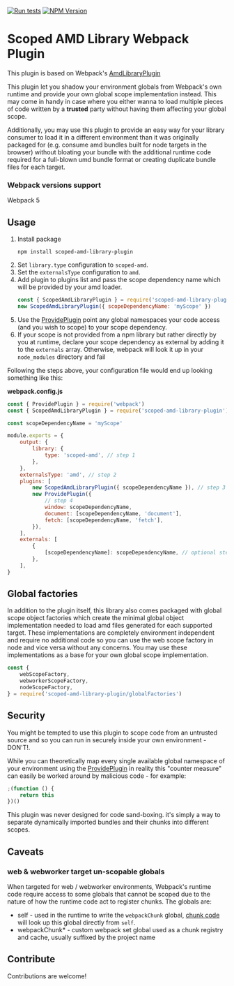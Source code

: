 [![Run tests](https://github.com/lirancr/scoped-amd-library-plugin/actions/workflows/test.yml/badge.svg)](https://github.com/lirancr/scoped-amd-library-plugin/actions/workflows/test.yml)
[![NPM Version](https://badge.fury.io/js/scoped-amd-library-plugin.svg?style=flat)](https://www.npmjs.com/package/scoped-amd-library-plugin)

# Scoped AMD Library Webpack Plugin

This plugin is based on Webpack's [AmdLibraryPlugin](https://github.com/webpack/webpack/blob/main/lib/library/AmdLibraryPlugin.js)

This plugin let you shadow your environment globals from Webpack's own runtime and provide your own global scope implementation instead.
This may come in handy in case where you either wanna to load multiple pieces of code written by a **trusted** party without having them
affecting your global scope.

Additionally, you may use this plugin to provide an easy way for your library consumer to load it in a different
environment than it was originally packaged for (e.g. consume amd bundles built for node targets in the browser) without bloating your bundle with
the additional runtime code required for a full-blown umd bundle format or creating duplicate bundle files for each target.

### Webpack versions support

Webpack 5

## Usage

1. Install package
    ```shell
    npm install scoped-amd-library-plugin
    ```
2. Set `library.type` configuration to `scoped-amd`.
3. Set the `externalsType` configuration to `amd`.
4. Add plugin to plugins list and pass the scope dependency name which will be provided by your amd loader.
    ```javascript
    const { ScopedAmdLibraryPlugin } = require('scoped-amd-library-plugin')
    new ScopedAmdLibraryPlugin({ scopeDependencyName: 'myScope' })
    ```
5. Use the [ProvidePlugin](https://webpack.js.org/plugins/provide-plugin/) point any global namespaces your code access (and you wish to scope) to your scope dependency.
6. If your scope is not provided from a npm library but rather directly by you at runtime, declare your scope dependency as external by adding it to the `externals` array.
   Otherwise, webpack will look it up in your `node_modules` directory and fail

Following the steps above, your configuration file would end up looking something like this:

**webpack.config.js**

```javascript
const { ProvidePlugin } = require('webpack')
const { ScopedAmdLibraryPlugin } = require('scoped-amd-library-plugin')

const scopeDependencyName = 'myScope'

module.exports = {
	output: {
		library: {
			type: 'scoped-amd', // step 1
		},
	},
	externalsType: 'amd', // step 2
	plugins: [
		new ScopedAmdLibraryPlugin({ scopeDependencyName }), // step 3
		new ProvidePlugin({
			// step 4
			window: scopeDependencyName,
			document: [scopeDependencyName, 'document'],
			fetch: [scopeDependencyName, 'fetch'],
		}),
	],
	externals: [
		{
			[scopeDependencyName]: scopeDependencyName, // optional step 5
		},
	],
}
```

## Global factories

In addition to the plugin itself, this library also comes packaged with global scope object factories which create the minimal global object implementation
needed to load amd files generated for each supported target. These implementations are completely environment independent and require no additional code
so you can use the web scope factory in node and vice versa without any concerns. You may use these implementations as a base for your own global
scope implementation.

```javascript
const {
	webScopeFactory,
	webworkerScopeFactory,
	nodeScopeFactory,
} = require('scoped-amd-library-plugin/globalFactories')
```

## Security

You might be tempted to use this plugin to scope code from an untrusted source and so you can run in securely inside your own
environment - DON'T!.

While you can theoretically map every single available global namespace of your environment using the [ProvidePlugin](https://webpack.js.org/plugins/provide-plugin/)
in reality this "counter measure" can easily be worked around by malicious code - for example:

```javascript
;(function () {
	return this
})()
```

This plugin was never designed for code sand-boxing. it's simply a way to separate dynamically imported bundles and their chunks into different scopes.

## Caveats

### web & webworker target un-scopable globals

When targeted for web / webworker environments, Webpack's runtime code require access to some globals that cannot be scoped
due to the nature of how the runtime code act to register chunks. The globals are:

-   self - used in the runtime to write the `webpackChunk` global, [chunk code](https://github.com/webpack/webpack/blob/d28592e9daf1f483c621708451534fc1ec7240c6/examples/code-splitting/README.md#dist796outputjs)
    will look up this global directly from `self`.
-   webpackChunk\* - custom webpack set global used as a chunk registry and cache, usually suffixed by the project name

## Contribute

Contributions are welcome!

